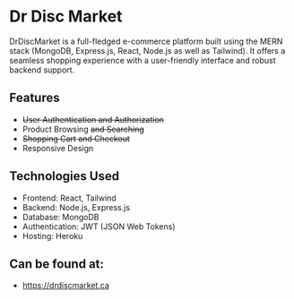 # Dr Disc Market
DrDiscMarket is a full-fledged e-commerce platform built using the MERN stack (MongoDB, Express.js, React, Node.js as well as Tailwind). It offers a seamless shopping experience with a user-friendly interface and robust backend support.

## Features
- ~~User Authentication and Authorization~~
- Product Browsing ~~and Searching~~
- ~~Shopping Cart and Checkout~~
- Responsive Design

## Technologies Used
- Frontend: React, Tailwind
- Backend: Node.js, Express.js
- Database: MongoDB
- Authentication: JWT (JSON Web Tokens)
- Hosting: Heroku

## Can be found at:
- https://drdiscmarket.ca

